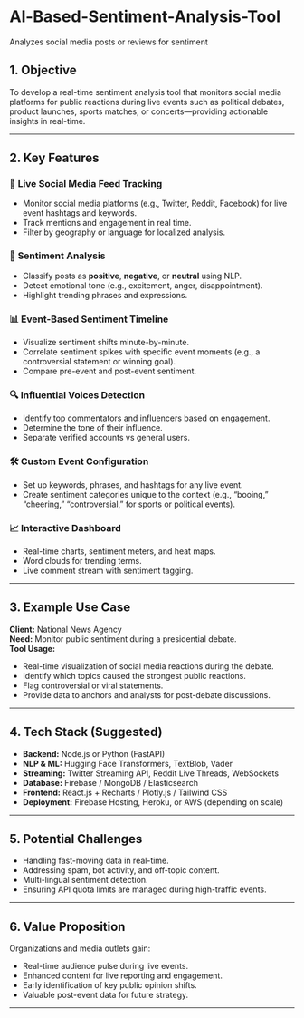 # Al-Based-Sentiment-Analysis-Tool
Analyzes social media posts or reviews for sentiment

## **1. Objective**  
To develop a real-time sentiment analysis tool that monitors social media platforms for public reactions during live events such as political debates, product launches, sports matches, or concerts—providing actionable insights in real-time.

---

## **2. Key Features**

### 🔴 **Live Social Media Feed Tracking**
- Monitor social media platforms (e.g., Twitter, Reddit, Facebook) for live event hashtags and keywords.
- Track mentions and engagement in real time.
- Filter by geography or language for localized analysis.

### 🧠 **Sentiment Analysis**
- Classify posts as **positive**, **negative**, or **neutral** using NLP.
- Detect emotional tone (e.g., excitement, anger, disappointment).
- Highlight trending phrases and expressions.

### 📊 **Event-Based Sentiment Timeline**
- Visualize sentiment shifts minute-by-minute.
- Correlate sentiment spikes with specific event moments (e.g., a controversial statement or winning goal).
- Compare pre-event and post-event sentiment.

### 🔍 **Influential Voices Detection**
- Identify top commentators and influencers based on engagement.
- Determine the tone of their influence.
- Separate verified accounts vs general users.

### 🛠️ **Custom Event Configuration**
- Set up keywords, phrases, and hashtags for any live event.
- Create sentiment categories unique to the context (e.g., “booing,” “cheering,” “controversial,” for sports or political events).

### 📈 **Interactive Dashboard**
- Real-time charts, sentiment meters, and heat maps.
- Word clouds for trending terms.
- Live comment stream with sentiment tagging.

---

## **3. Example Use Case**

**Client:** National News Agency  
**Need:** Monitor public sentiment during a presidential debate.  
**Tool Usage:**  
- Real-time visualization of social media reactions during the debate.  
- Identify which topics caused the strongest public reactions.  
- Flag controversial or viral statements.  
- Provide data to anchors and analysts for post-debate discussions.

---

## **4. Tech Stack (Suggested)**

- **Backend:** Node.js or Python (FastAPI)
- **NLP & ML:** Hugging Face Transformers, TextBlob, Vader
- **Streaming:** Twitter Streaming API, Reddit Live Threads, WebSockets
- **Database:** Firebase / MongoDB / Elasticsearch
- **Frontend:** React.js + Recharts / Plotly.js / Tailwind CSS
- **Deployment:** Firebase Hosting, Heroku, or AWS (depending on scale)

---

## **5. Potential Challenges**

- Handling fast-moving data in real-time.
- Addressing spam, bot activity, and off-topic content.
- Multi-lingual sentiment detection.
- Ensuring API quota limits are managed during high-traffic events.

---

## **6. Value Proposition**

Organizations and media outlets gain:
- Real-time audience pulse during live events.
- Enhanced content for live reporting and engagement.
- Early identification of key public opinion shifts.
- Valuable post-event data for future strategy.

---
